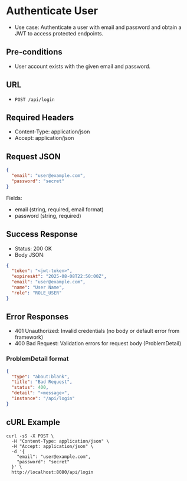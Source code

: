 # Authenticate User

- Use case: Authenticate a user with email and password and obtain a JWT to access protected endpoints.

## Pre-conditions
- User account exists with the given email and password.

## URL
- `POST /api/login`

## Required Headers
- Content-Type: application/json
- Accept: application/json

## Request JSON
```json
{
  "email": "user@example.com",
  "password": "secret"
}
```

Fields:
- email (string, required, email format)
- password (string, required)

## Success Response
- Status: 200 OK
- Body JSON:
```json
{
  "token": "<jwt-token>",
  "expiresAt": "2025-08-08T22:50:00Z",
  "email": "user@example.com",
  "name": "User Name",
  "role": "ROLE_USER"
}
```

## Error Responses
- 401 Unauthorized: Invalid credentials (no body or default error from framework)
- 400 Bad Request: Validation errors for request body (ProblemDetail)

### ProblemDetail format
```json
{
  "type": "about:blank",
  "title": "Bad Request",
  "status": 400,
  "detail": "<message>",
  "instance": "/api/login"
}
```

## cURL Example
```shell
curl -sS -X POST \
  -H "Content-Type: application/json" \
  -H "Accept: application/json" \
  -d '{
    "email": "user@example.com",
    "password": "secret"
  }' \
  http://localhost:8080/api/login
```
